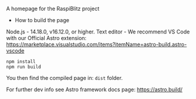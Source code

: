 A homepage for the RaspiBlitz project

* How to build the page

Node.js - 14.18.0, v16.12.0, or higher.
Text editor - We recommend VS Code with our Official Astro extension: https://marketplace.visualstudio.com/items?itemName=astro-build.astro-vscode

```
npm install
npm run build
```

You then find the compiled page in: `dist` folder.

For further dev info see Astro framework docs page:
https://astro.build/
